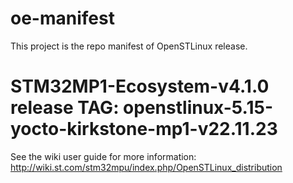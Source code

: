 # oe-manifest
This project is the repo manifest of OpenSTLinux release.
# STM32MP1-Ecosystem-v4.1.0 release TAG: openstlinux-5.15-yocto-kirkstone-mp1-v22.11.23

See the wiki user guide for more information: http://wiki.st.com/stm32mpu/index.php/OpenSTLinux_distribution
